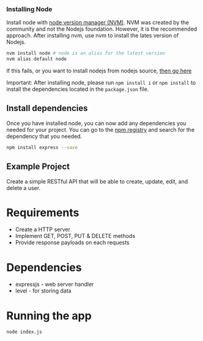 ### Installing Node
Install node with [node version manager (NVM)](https://github.com/creationix/nvm#installation). NVM was created by the community and not the Nodejs foundation. However, it is the recommended approach. After installing nvm, use nvm to install the lates version of Nodejs.
```bash
nvm install node # node is an alias for the latest version
nvm alias default node
```
If this fails, or you want to install nodejs from nodejs source, [then go here](https://nodejs.org/en/)

Important: After installing node, please run `npm install i` or `npm install` to install the dependencies located in the `package.json` file.

## Install dependencies
Once you have installed node, you can now add any dependencies you needed for your project. You can go to the [npm registry](https://www.npmjs.com/) and search for the dependency that you needed.

```bash
npm install express --save
```

## Example Project
Create a simple RESTful API that will be able to create, update, edit, and delete a user.

# Requirements
- Create a HTTP server
- Implement GET, POST, PUT & DELETE methods
- Provide response payloads on each requests

# Dependencies
- expressjs - web server handler
- level - for storing data

# Running the app
```bash
node index.js
```